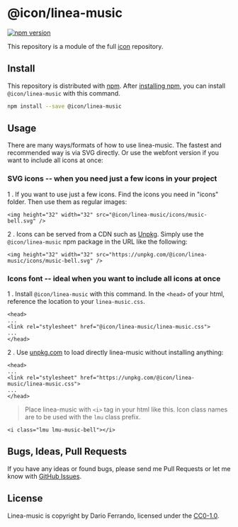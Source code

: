# @icon/linea-music

[![npm version](https://img.shields.io/npm/v/@icon/linea-music.svg)](https://www.npmjs.org/package/@icon/linea-music)

This repository is a module of the full [icon][icon] repository.

## Install

This repository is distributed with [npm]. After [installing npm][install-npm], you can install `@icon/linea-music` with this command.

```bash
npm install --save @icon/linea-music
```

## Usage

There are many ways/formats of how to use linea-music. The fastest and recommended way is via SVG directly. Or use the webfont version if you want to include all icons at once:

### SVG icons -- when you need just a few icons in your project

1 . If you want to use just a few icons. Find the icons you need in "icons" folder. Then use them as regular images:

```
<img height="32" width="32" src="@icon/linea-music/icons/music-bell.svg" />
```

2 . Icons can be served from a CDN such as [Unpkg][Unpkg]. Simply use the `@icon/linea-music` npm package in the URL like the following:

```
<img height="32" width="32" src="https://unpkg.com/@icon/linea-music/icons/music-bell.svg" />
```

### Icons font -- ideal when you want to include all icons at once

1 . Install `@icon/linea-music` with this command. In the `<head>` of your html, reference the location to your `linea-music.css`.

```
<head>
...
<link rel="stylesheet" href="@icon/linea-music/linea-music.css">
...
</head>
```

2 . Use [unpkg.com][Unpkg] to load directly linea-music without installing anything:

```
<head>
...
<link rel="stylesheet" href="https://unpkg.com/@icon/linea-music/linea-music.css">
...
</head>
```

> Place linea-music with `<i>` tag in your html like this. Icon class names are to be used with the `lmu` class prefix.

```
<i class="lmu lmu-music-bell"></i>
```


## Bugs, Ideas, Pull Requests

If you have any ideas or found bugs, please send me Pull Requests or let me know with [GitHub Issues][github issues].

## License

Linea-music is copyright by Dario Ferrando, licensed under the [CC0-1.0][license].

[license]: https://github.com/thecreation/icons/blob/master/modules/linea-music/LICENSE
[icon]: https://github.com/thecreation/icons
[npm]: https://www.npmjs.com/
[install-npm]: https://docs.npmjs.com/getting-started/installing-node
[sass]: http://sass-lang.com/
[github issues]: https://github.com/thecreation/icons/issues
[Unpkg]: https://unpkg.com